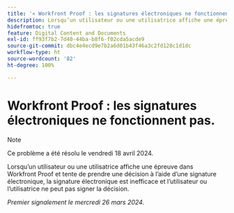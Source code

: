 ```yaml
---
title: '« Workfront Proof : les signatures électroniques ne fonctionnent pas. »'
description: Lorsqu’un utilisateur ou une utilisatrice affiche une épreuve dans Workfront Proof et tente de prendre une décision à l’aide d’une signature électronique, la signature électronique est inefficace et l’utilisateur ou l’utilisatrice ne peut pas signer la décision.
hidefromtoc: true
feature: Digital Content and Documents
exl-id: ff93f7b2-7d40-44ba-b8f6-f02cda5acde9
source-git-commit: dbc4e4ecd9e7b2a6d01b43f46a3c2fd128c1d1dc
workflow-type: ht
source-wordcount: '82'
ht-degree: 100%

---
```


# Workfront Proof : les signatures électroniques ne fonctionnent pas.

>[!NOTE]
>
>Ce problème a été résolu le vendredi 18 avril 2024.

<!--wf. wfp-->

Lorsqu’un utilisateur ou une utilisatrice affiche une épreuve dans Workfront Proof et tente de prendre une décision à l’aide d’une signature électronique, la signature électronique est inefficace et l’utilisateur ou l’utilisatrice ne peut pas signer la décision.

_Premier signalement le mercredi 26 mars 2024._
